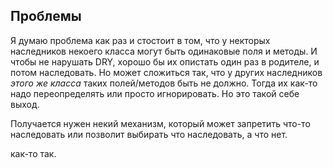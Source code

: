 ## Проблемы ##

Я думаю проблема как раз и стостоит в том, что у некторых наследников некоего класса могут быть одинаковые поля и методы. И чтобы не нарушать DRY, хорошо бы их опистать один раз в родителе, и потом наследовать. Но может сложиться так, что у других наследников *этого же класса* таких полей/методов быть не должно. Тогда их как-то надо переопределять или просто игнорировать. Но это такой себе выход.

Получается нужен некий механизм, который может запретить что-то наследовать или позволит выбирать что наследовать, а что нет. 

как-то так.